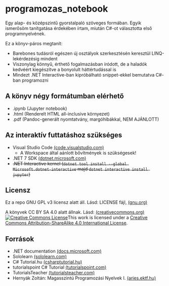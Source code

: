# programozas_notebook

Egy alap- és középszintű gyorstalpaló szöveges formában. Egyik ismerősöm tanítgatása érdekében írtam, miután C#-ot választotta első programnyelvének.

Ez a könyv-páros megtanít:

* Barebones tudásról egészen új osztályok szerkesztésén keresztül LINQ-lekérdezésig mindent
* Viszonylag könnyű, érthető fogalmazásban íródott, de a haladók kedvéért kiegészítve a bonyolult háttértudással is
* Mindezt .NET Interactive-ban kipróbálható snippet-ekkel bemutatva C#-ban programozni

## A könyv négy formátumban elérhető

* .ipynb (Jupyter notebook)
* .html (Renderelt HTML all-inclusive környezet)
* .pdf (Pandoc-generált nyomtatvány, margóhibákkal, NEM AJÁNLOTT)

## Az interaktív futtatáshoz szükséges

* Visual Studio Code [(code.visualstudio.com)](https://code.visualstudio.com/)
  * A Workspace által aánlott bővítmények is szükségesek!
* .NET 7 SDK [(dotnet.microsoft.com)](https://dotnet.microsoft.com/download/dotnet/7.0)
* ~~.NET Interactive kernel (`dotnet tool install --global Microsoft.dotnet-interactive` majd `dotnet interactive install jupyter`)~~

## Licensz

Ez a repo GNU GPL v3 licensz alatt áll. Lásd: LICENSE fájl, [(gnu.org)](https://www.gnu.org/licenses/gpl-3.0.html)

A könyvek CC BY SA 4.0 alatt állnak. Lásd: [(creativecommons.org)](https://creativecommons.org/licenses/by-sa/4.0/)  
<a rel="license" href="http://creativecommons.org/licenses/by-sa/4.0/"><img alt="Creative Commons License" style="border-width:0" src="https://i.creativecommons.org/l/by-sa/4.0/88x31.png" /></a>This work is licensed under a <a rel="license" href="http://creativecommons.org/licenses/by-sa/4.0/">Creative Commons Attribution-ShareAlike 4.0 International License</a>.

## Források

* .NET documentation [(docs.microsoft.com)](https://docs.microsoft.com/en-us/dotnet/fundamentals/)
* Sololearn [(sololearn.com)](https://sololearn.com)
* C# Tutorial.hu [(csharptutorial.hu)](https://csharptutorial.hu/docs/hellovilag-hellocsharp/)
* tutorialspoint C# Tutorial [(tutorialspoint.com)](https://www.tutorialspoint.com/csharp/)
* TutorialsTeacher [(tutorialsteacher.com)](https://www.tutorialsteacher.com/)
* Hernyák Zoltán: Magasszintú Programozási Nyelvek I. [(aries.ektf.hu)](https://aries.ektf.hu/~hz/wiki7/mprog1ea)
